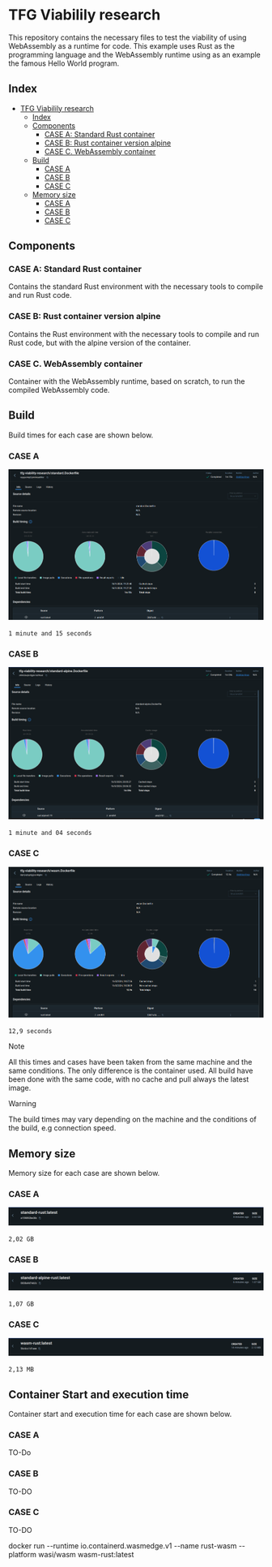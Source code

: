# TFG Viabilily research

This repository contains the necessary files to test the viability of using WebAssembly as a runtime for code. This example uses Rust as the programming language and the WebAssembly runtime using as an example the famous Hello World program.

## Index

- [TFG Viabilily research](#tfg-viabilily-research)
  - [Index](#index)
  - [Components](#components)
    - [CASE A: Standard Rust container](#case-a-standard-rust-container)
    - [CASE B: Rust container version alpine](#case-b-rust-container-version-alpine)
    - [CASE C. WebAssembly container](#case-c-webassembly-container)
  - [Build](#build)
    - [CASE A](#case-a)
    - [CASE B](#case-b)
    - [CASE C](#case-c)
  - [Memory size](#memory-size)
    - [CASE A](#case-a-1)
    - [CASE B](#case-b-1)
    - [CASE C](#case-c-1)

## Components

### CASE A: Standard Rust container

Contains the standard Rust environment with the necessary tools to compile and run Rust code.

### CASE B: Rust container version alpine

Contains the Rust environment with the necessary tools to compile and run Rust code, but with the alpine version of the container.

### CASE C. WebAssembly container

Container with the WebAssembly runtime, based on scratch, to run the compiled WebAssembly code.


## Build

Build times for each case are shown below.

### CASE A

![Build Stats on build from case A](static/image.png)

`1 minute and 15 seconds`

### CASE B

![Build Stats on build from case B](static/image-2.png)

`1 minute and 04 seconds`

### CASE C

![Build Stats on build from case C](static/image-1.png)

`12,9 seconds`


> [!NOTE]  
> All this times and cases have been taken from the same machine and the same conditions. The only difference is the container used. All build have been done with the same code, with no cache and pull always the latest image.

> [!WARNING]
> The build times may vary depending on the machine and the conditions of the build, e.g connection speed.

## Memory size

Memory size for each case are shown below.

### CASE A

![Image size from case A](static/image-3.png)

`2,02 GB`

### CASE B

![Image size from case B](static/image-4.png)

`1,07 GB`

### CASE C

![Image size from case C](static/image-5.png)

`2,13 MB`

## Container Start and execution time

Container start and execution time for each case are shown below.

### CASE A

TO-Do

### CASE B

TO-DO

### CASE C

TO-DO


docker run --runtime io.containerd.wasmedge.v1 --name rust-wasm --platform wasi/wasm wasm-rust:latest